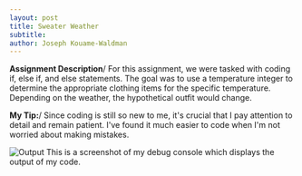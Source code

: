 ```yaml
---
layout: post
title: Sweater Weather
subtitle:
author: Joseph Kouame-Waldman
---
```

**Assignment Description**/
For this assignment, we were tasked with coding if, else if, and else statements. The goal was to use a temperature integer to determine the appropriate clothing items for the specific temperature. Depending on the weather, the hypothetical outfit would change.

**My Tip:**/
Since coding is still so new to me, it's crucial that I pay attention to detail and remain patient. I've found it much easier to code when I'm not worried about making mistakes.

![Output](https://josephk-w.github.io/assets/img/IMG24.jpg)
This is a screenshot of my debug console which displays the output of my code.
















